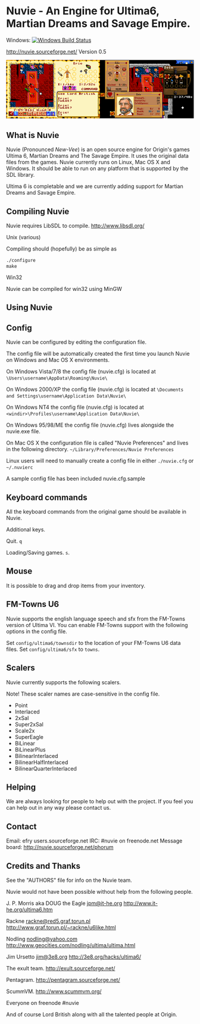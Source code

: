 # Nuvie - An Engine for Ultima6, Martian Dreams and Savage Empire.
Windows: [![Windows Build Status](https://ci.appveyor.com/api/projects/status/github/nuvie/nuvie?branch=master&svg=true)](https://ci.appveyor.com/project/yuv422/nuvie)

http://nuvie.sourceforge.net/
Version 0.5

![Nuvie](docs/images/nuvie.png)


What is Nuvie
-------------

Nuvie (Pronounced *New-Vee*) is an open source engine for Origin's games
Ultima 6, Martian Dreams and The Savage Empire. It uses the original data files
from the games. Nuvie currently runs on Linux, Mac OS X and Windows. It should
be able to run on any platform that is supported by the SDL library.

Ultima 6 is completable and we are currently adding support for Martian Dreams
and Savage Empire.

Compiling Nuvie
---------------

Nuvie requires LibSDL to compile. http://www.libsdl.org/

Unix (various)

Compiling should (hopefully) be as simple as

```
./configure
make
```
Win32

Nuvie can be compiled for win32 using MinGW


Using Nuvie
-----------

Config
------

Nuvie can be configured by editing the configuration file.

The config file will be automatically created the first time you launch
Nuvie on Windows and Mac OS X environments.

On Windows Vista/7/8 the config file (nuvie.cfg) is located at
`\Users\username\AppData\Roaming\Nuvie\`

On Windows 2000/XP the config file (nuvie.cfg) is located at
`\Documents and Settings\username\Application Data\Nuvie\`

On Windows NT4 the config file (nuvie.cfg) is located at
`<windir>\Profiles\username\Application Data\Nuvie\`

On Windows 95/98/ME the config file (nuvie.cfg) lives alongside
the nuvie.exe file.

On Mac OS X the configuration file is called "Nuvie Preferences" and lives in
the following directory.
`~/Library/Preferences/Nuvie Preferences`

Linux users will need to manually create a config file in either `./nuvie.cfg`
or `~/.nuvierc`

A sample config file has been included nuvie.cfg.sample

Keyboard commands
-----------------

All the keyboard commands from the original game should be available in Nuvie.

Additional keys.

Quit. `q`

Loading/Saving games. `s`.

Mouse
-----

It is possible to drag and drop items from your inventory.

FM-Towns U6
-----------

Nuvie supports the english language speech and sfx from the FM-Towns version
of Ultima VI. You can enable FM-Towns support with the following options in the
config file.

Set `config/ultima6/townsdir` to the location of your FM-Towns U6 data files.
Set `config/ultima6/sfx` to `towns`.

Scalers
-------

Nuvie currently supports the following scalers.

Note! These scaler names are case-sensitive in the config file.

* Point
* Interlaced
* 2xSaI
* Super2xSaI
* Scale2x
* SuperEagle
* BiLinear
* BiLinearPlus
* BilinearInterlaced
* BilinearHalfInterlaced
* BilinearQuarterInterlaced

Helping
-------

We are always looking for people to help out with the project. If you feel you
can help out in any way please contact us.

Contact
-------

Email: efry <AT> users.sourceforge.net
IRC: #nuvie on freenode.net
Message board: http://nuvie.sourceforge.net/phorum

Credits and Thanks
------------------

See the "AUTHORS" file for info on the Nuvie team.

Nuvie would not have been possible without help from the following people.

J. P. Morris aka DOUG the Eagle <jpm@it-he.org>
http://www.it-he.org/ultima6.htm

Rackne <rackne@red5.graf.torun.pl>
http://www.graf.torun.pl/~rackne/u6like.html

Nodling <nodling@yahoo.com>
http://www.geocities.com/nodling/ultima/ultima.html

Jim Ursetto <jim@3e8.org>
http://3e8.org/hacks/ultima6/

The exult team.
http://exult.sourceforge.net/

Pentagram.
http://pentagram.sourceforge.net/

ScummVM.
http://www.scummvm.org/

Everyone on freenode #nuvie

And of course Lord British along with all the talented people at Origin.

